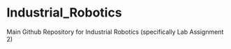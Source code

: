 # Industrial_Robotics
Main Github Repository for Industrial Robotics (specifically Lab Assignment 2) 
